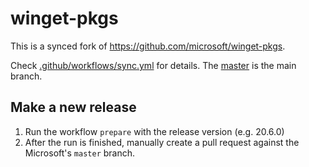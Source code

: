 # winget-pkgs

This is a synced fork of https://github.com/microsoft/winget-pkgs.

Check [.github/workflows/sync.yml](https://github.com/stellar/winget-pkgs) for
details. The [master](https://github.com/stellar/winget-pkgs/tree/master) is the
main branch.

## Make a new release

1. Run the workflow `prepare` with the release version (e.g. 20.6.0)
2. After the run is finished, manually create a pull request against the
   Microsoft's `master` branch.
